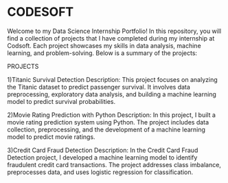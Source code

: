 # CODESOFT
Welcome to my Data Science Internship Portfolio! In this repository, you will find a collection of projects that I have completed during my internship at Codsoft. Each project showcases my skills in data analysis, machine learning, and problem-solving. Below is a summary of the projects:

PROJECTS


1)Titanic Survival Detection Description: This project focuses on analyzing the Titanic dataset to predict passenger survival. It involves data preprocessing, exploratory data analysis, and building a machine learning model to predict survival probabilities.

2)Movie Rating Prediction with Python Description: In this project, I built a movie rating prediction system using Python. The project includes data collection, preprocessing, and the development of a machine learning model to predict movie ratings.

3)Credit Card Fraud Detection Description: In the Credit Card Fraud Detection project, I developed a machine learning model to identify fraudulent credit card transactions. The project addresses class imbalance, preprocesses data, and uses logistic regression for classification.
